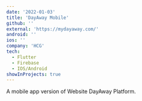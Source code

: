 ```yaml
---
date: '2022-01-03'
title: 'DayAway Mobile'
github: ''
external: 'https://mydayaway.com/'
android: ''
ios: ''
company: 'HCG'
tech:
  - Flutter
  - Firebase
  - IOS/Android
showInProjects: true
---
```


A mobile app version of Website DayAway Platform.
